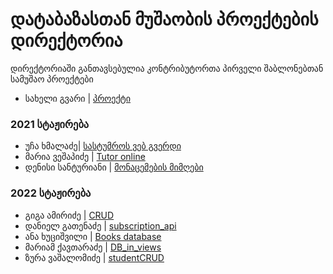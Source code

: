 # დატაბაზასთან მუშაობის პროექტების დირექტორია

დირექტორიაში განთავსებულია კონტრიბუტორთა პირველი შაბლონებთან სამუშაო პროექტები

- სახელი გვარი | [პროექტი](/მისამართი)
### 2021 სტაჟირება
- უჩა ხმალაძე| [სასტუმროს ვებ გვერდი](/Chapter8_DatabaseInViews/Projects/ucha_khmaladze)
- მარია ვეშაპიძე | [Tutor online](/Chapter8_DatabaseInViews/Projects/maria_veshapidze)
- დენისი სანტურიანი | [მონაცემების მიმღები](/Chapter8_DatabaseInViews/Projects/denis_santuryan)
### 2022 სტაჟირება
- გიგა ამირიძე | [CRUD](/Chapter8_DatabaseInViews/Projects/giga_amiridze) 
- დანიელ გათენაძე | [subscription_api](/Chapter8_DatabaseInViews/Projects/daniel_gatenadze)
- ანა ხუციშვილი | [Books database](/Chapter8_DatabaseInViews/Projects/ana_khutishvili)
- მარიამ ქავთარაძე | [DB_in_views](/Chapter8_DatabaseInViews/Projects/mariam_kavtaradze)
- ზურა ვაშალომიძე | [studentCRUD](/Chapter8_DatabaseInViews/Projects/zura_vashalomidze)
